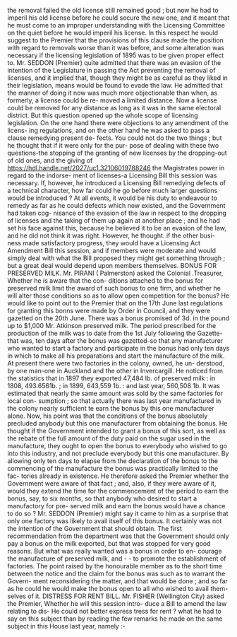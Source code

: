 the removal failed the old license still remained good ; but now he had to imperil his old license before he could secure the new one, and it meant that he must come to an improper understanding with the Licensing Committee on the quiet before he would imperil his license. In this respect he would suggest to the Premier that the provisions of this clause made the position with regard to removals worse than it was before, and some alteration was necessary if the licensing legislation of 1895 was to be given proper effect to. Mr. SEDDON (Premier) quite admitted that there was an evasion of the intention of the Legislature in passing the Act preventing the removal of licenses, and it implied that, though they might be as careful as they liked in their legislation, means would be found to evade the law. He admitted that the manner of doing it now was much more objectionable than when, as formerly, a license could be re- moved a limited distance. Now a license could be removed for any distance as long as it was in the same electoral district. But this question opened up the whole scope of licensing legislation. On the one hand there were objections to any amendment of the licens- ing regulations, and on the other hand he was asked to pass a clause remedying present de- fects. You could not do the two things ; but he thought that if it were only for the pur- pose of dealing with these two questions-the stopping of the granting of new licenses by the dropping-out of old ones, and the giving of https://hdl.handle.net/2027/uc1.32106019788246 the Magistrates power in regard to the indorse- ment of licenses-a Licensing Bill this session was necessary. If, however, he introduced a Licensing Bill remedying defects of a technical character, how far could he go before much larger questions would be introduced ? At all events, it would be his duty to endeavour to remedy as far as he could defects which now existed, and the Government had taken cog- nisance of the evasion of the law in respect to the dropping of licenses and the taking of them up again at another place ; and he had set his face against this, because he believed it to be an evasion of the law, and he did not think it was right. However, he thought. if the other busi- ness made satisfactory progress, they would have a Licensing Act Amendment Bill this session, and if members were moderate and would simply deal with what the Bill proposed they might get something through ; but a great deal would depend upon members themselves. BONUS FOR PRESERVED MILK. Mr. PIRANI ( Palmerston) asked the Colonial .Treasurer, Whether he is aware that the con- ditions attached to the bonus for preserved milk limit the award of such bonus to one firm, and whether he will alter those conditions so as to allow open competition for the bonus? He would like to point out to the Premier that on the 17th June last regulations for granting this bonns were made by Order in Council, and they were gazetted on the 20th June. There was a bonus promised of 3d. in the pound up to $1,000 Mr. Atkinson preserved milk. The period prescribed for the production of the milk was to date from the 1st July following the Gazette-that was, ten days after the bonus was gazetted-so that any manufacturer who wanted to start a factory and participate in the bonus had only ten days in which to make all his preparations and start the manufacture of the milk. At present there were two factories in the colony, owned, he un- derstood, by one man-one in Auckland and <!-- PageHeader=":" --> the other in Invercargill. He noticed from the statistics that in 1897 they exported 47,484 lb. of preserved milk : in 1808, 493.6561b. ; in 1899, 643,559 1b. : and last year, 560,508 1b. It was estimated that nearly the same amount was sold by the same factories for local con- sumption ; so that actually there was last year manufactured in the colony nearly sufficient te earn the bonus by this one manufacturer alone. Now, his point was that the conditions of the bonus absolutely precluded anybody but this one manufacturer from obtaining the bonus. He thought if the Government intended to grant a bonus of this sort, as well as the rebate of the full amount of the duty paid on the sugar used in the manufacture, they ought to open the bonus to everybody who wished to go into this industry, and not preclude everybody but this one manufacturer. By allowing only ten days to elapse from the declaration of the bonus to the commencing of the manufacture the bonus was practically limited to the fac- tories already in existence. He therefore asked the Premier whether the Government were aware of that fact ; and, also, if they were aware of it, would they extend the time for the commencement of the period to earn the bonus, say, to six months, so that anybody who desired to start a manufactory for pre- served milk and earn the bonus would have a chance to do so ? Mr. SEDDON (Premier) might say it came <!-- PageHeader="\- -" --> to him as a surprise that only one factory was likely to avail itself of this bonus. It certainly <!-- PageHeader="1" --> was not the intention of the Government that should obtain. The first recommendation from the department was that the Government should only pay a bonus on the milk exported, but that was stopped for very good reasons. But what was really wanted was a bonus in order to en- courage the manufacture of preserved milk, and \- - to promote the establishment of factories. The point raised by the honourable member as to the short time between the notice and the claim for the bonus was such as to warrant the Govern- ment reconsidering the matter, and that would be done ; and so far as he could he would make the bonus open to all who wished to avail them- selves of it. DISTRESS FOR RENT BILL. Mr. FISHER (Wellington City) asked the Premier, Whether he will this session intro- duce a Bill to amend the law relating to dis- He could not better express tress for rent ? what he had to say on this subject than by reading the few remarks he made on the same subject in this House last year, namely :- 